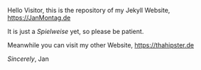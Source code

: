 Hello Visitor,
this is the repository of my Jekyll Website, https://JanMontag.de

It is just a *Spielweise* yet, so please be patient.

Meanwhile you can visit my other Website, https://thahipster.de

*Sincerely*,
Jan
